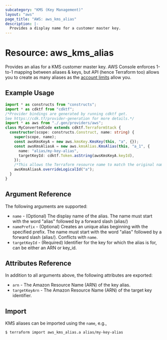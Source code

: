 ```yaml
---
subcategory: "KMS (Key Management)"
layout: "aws"
page_title: "AWS: aws_kms_alias"
description: |-
  Provides a display name for a customer master key.
---
```


# Resource: aws_kms_alias

Provides an alias for a KMS customer master key. AWS Console enforces 1-to-1 mapping between aliases & keys,
but API (hence Terraform too) allows you to create as many aliases as
the [account limits](http://docs.aws.amazon.com/kms/latest/developerguide/limits.html) allow you.

## Example Usage

```typescript
import * as constructs from "constructs";
import * as cdktf from "cdktf";
/*Provider bindings are generated by running cdktf get.
See https://cdk.tf/provider-generation for more details.*/
import * as aws from "./.gen/providers/aws";
class MyConvertedCode extends cdktf.TerraformStack {
  constructor(scope: constructs.Construct, name: string) {
    super(scope, name);
    const awsKmsKeyA = new aws.kmsKey.KmsKey(this, "a", {});
    const awsKmsAliasA = new aws.kmsAlias.KmsAlias(this, "a_1", {
      name: "alias/my-key-alias",
      targetKeyId: cdktf.Token.asString(awsKmsKeyA.keyId),
    });
    /*This allows the Terraform resource name to match the original name. You can remove the call if you don't need them to match.*/
    awsKmsAliasA.overrideLogicalId("a");
  }
}

```

## Argument Reference

The following arguments are supported:

* `name` - (Optional) The display name of the alias. The name must start with the word "alias" followed by a forward slash (alias/)
* `namePrefix` - (Optional) Creates an unique alias beginning with the specified prefix.
The name must start with the word "alias" followed by a forward slash (alias/).  Conflicts with `name`.
* `targetKeyId` - (Required) Identifier for the key for which the alias is for, can be either an ARN or key_id.

## Attributes Reference

In addition to all arguments above, the following attributes are exported:

* `arn` - The Amazon Resource Name (ARN) of the key alias.
* `targetKeyArn` - The Amazon Resource Name (ARN) of the target key identifier.

## Import

KMS aliases can be imported using the `name`, e.g.,

```
$ terraform import aws_kms_alias.a alias/my-key-alias
```

<!-- cache-key: cdktf-0.17.0-pre.15 input-8a75a454aed7ba4b81c44a7b4cd0e4e0b979d65abfffdfddaa0c39213edd9d39 -->